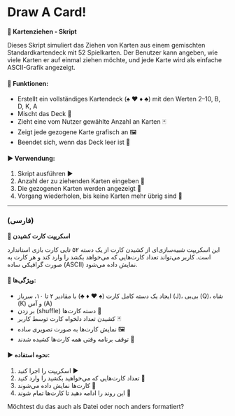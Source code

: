 # Draw A Card!

**🎴 Kartenziehen - Skript**

Dieses Skript simuliert das Ziehen von Karten aus einem gemischten Standardkartendeck mit 52 Spielkarten.
Der Benutzer kann angeben, wie viele Karten er auf einmal ziehen möchte, und jede Karte wird als einfache ASCII-Grafik angezeigt.

#### 🔹 Funktionen:

* Erstellt ein vollständiges Kartendeck (♠ ♥ ♦ ♣) mit den Werten 2–10, B, D, K, A
* Mischt das Deck 🎲
* Zieht eine vom Nutzer gewählte Anzahl an Karten 🃏
* Zeigt jede gezogene Karte grafisch an 🖼️
* Beendet sich, wenn das Deck leer ist 🚫

#### ▶️ Verwendung:

1. Skript ausführen ▶️
2. Anzahl der zu ziehenden Karten eingeben 🔢
3. Die gezogenen Karten werden angezeigt 👀
4. Vorgang wiederholen, bis keine Karten mehr übrig sind 🔄

---

### (فارسی)

**🎴 اسکریپت کارت کشیدن**

این اسکریپت شبیه‌سازی‌ای از کشیدن کارت از یک دسته ۵۲ تایی کارت بازی استاندارد است.
کاربر می‌تواند تعداد کارت‌هایی که می‌خواهد بکشد را وارد کند و هر کارت به صورت گرافیکی ساده (ASCII) نمایش داده می‌شود.

#### 🔹 ویژگی‌ها:

* ایجاد یک دسته کامل کارت (♠ ♥ ♦ ♣) با مقادیر ۲ تا ۱۰، سرباز (J)، بی‌بی (Q)، شاه (K) و آس (A)
* بر زدن (shuffle) دسته کارت‌ها 🎲
* کشیدن تعداد دلخواه کارت توسط کاربر 🃏
* نمایش کارت‌ها به صورت تصویری ساده 🖼️
* توقف برنامه وقتی همه کارت‌ها کشیده شدند 🚫

#### ▶️ نحوه استفاده:

1. اسکریپت را اجرا کنید ▶️
2. تعداد کارت‌هایی که می‌خواهید بکشید را وارد کنید 🔢
3. کارت‌ها نمایش داده می‌شوند 👀
4. این روند را ادامه دهید تا کارت‌ها تمام شوند 🔄


Möchtest du das auch als Datei oder noch anders formatiert?
